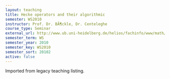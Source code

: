 ```yaml
---
layout: teaching
title: Hecke operators and their algorithmic
semester: WS2010
instructor: Prof. Dr. BÃ¶ckle, Dr. Centeleghe
course_type: Seminar
external_url: http://www.ub.uni-heidelberg.de/helios/fachinfo/www/math/kvv/ws2010/s-6.htm
semester_term: WS
semester_year: 2010
semester_key: WS2010
semester_sort: 20102
active: false
---
```

Imported from legacy teaching listing.
